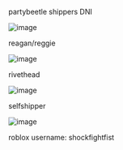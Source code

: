 
partybeetle shippers DNI 

![image](https://github.com/user-attachments/assets/ed5d7690-04fc-40da-9ae6-e08687c33af7)


reagan/reggie 

![image](https://github.com/user-attachments/assets/16f3140a-ee8b-446f-932d-d392bb3977a8)


rivethead 

![image](https://github.com/user-attachments/assets/265d9a60-873d-4602-8cf7-de498f5cd01b)


selfshipper 

![image](https://github.com/user-attachments/assets/3bb3a46d-9453-4dbd-9374-bc33e162ab17)


roblox username: shockfightfist
